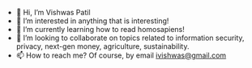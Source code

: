 - 👋 Hi, I’m Vishwas Patil
- 👀 I’m interested in anything that is interesting!
- 🌱 I’m currently learning how to read homosapiens!
- 💞️ I’m looking to collaborate on topics related to information security, privacy, next-gen money, agriculture, sustainability.
- 📫 How to reach me? Of course, by email ivishwas@gmail.com

<!---
ivishwas/ivishwas is a ✨ special ✨ repository because its `README.md` (this file) appears on your GitHub profile.
You can click the Preview link to take a look at your changes.
--->
